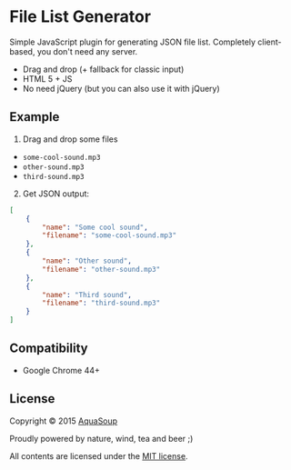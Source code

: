 # File List Generator

Simple JavaScript plugin for generating JSON file list.
Completely client-based, you don't need any server.

- Drag and drop (+ fallback for classic input)
- HTML 5 + JS
- No need jQuery (but you can also use it with jQuery)

## Example

1. Drag and drop some files

- `some-cool-sound.mp3`
- `other-sound.mp3`
- `third-sound.mp3`

2. Get JSON output:

```json
[
    {
        "name": "Some cool sound",
        "filename": "some-cool-sound.mp3"
    },
    {
        "name": "Other sound",
        "filename": "other-sound.mp3"
    },
    {
        "name": "Third sound",
        "filename": "third-sound.mp3"
    }
]
```

## Compatibility
- Google Chrome 44+

## License

Copyright &copy; 2015 [AquaSoup](http://github.com/aquasoup)

Proudly powered by nature, wind, tea and beer ;)

All contents are licensed under the [MIT license].

[MIT license]: LICENSE
